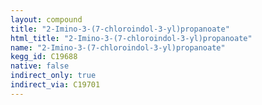 ```yaml
---
layout: compound
title: "2-Imino-3-(7-chloroindol-3-yl)propanoate"
html_title: "2-Imino-3-(7-chloroindol-3-yl)propanoate"
name: "2-Imino-3-(7-chloroindol-3-yl)propanoate"
kegg_id: C19688
native: false
indirect_only: true
indirect_via: C19701
---
```

